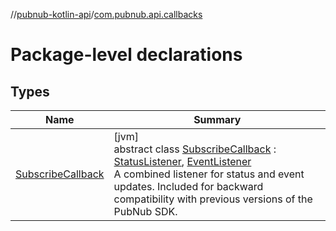 //[pubnub-kotlin-api](../../index.md)/[com.pubnub.api.callbacks](index.md)

# Package-level declarations

## Types

| Name | Summary |
|---|---|
| [SubscribeCallback](-subscribe-callback/index.md) | [jvm]<br>abstract class [SubscribeCallback](-subscribe-callback/index.md) : [StatusListener](../com.pubnub.api.v2.callbacks/-status-listener/index.md), [EventListener](../com.pubnub.api.v2.callbacks/-event-listener/index.md)<br>A combined listener for status and event updates. Included for backward compatibility with previous versions of the PubNub SDK. |
